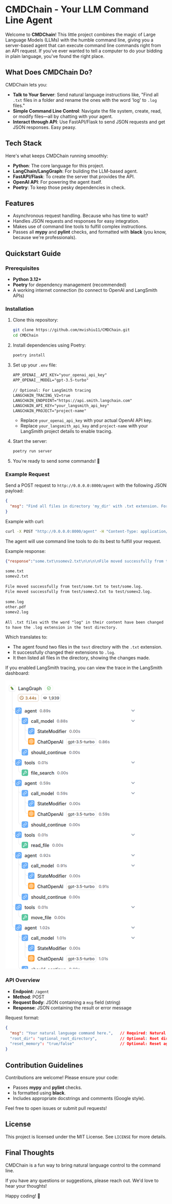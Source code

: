 # CMDChain - Your LLM Command Line Agent

Welcome to **CMDChain**! This little project combines the magic of Large Language Models (LLMs) with the humble command line, giving you a server-based agent that can execute command line commands right from an API request. If you've ever wanted to tell a computer to do your bidding in plain language, you've found the right place.

## What Does CMDChain Do?

CMDChain lets you:

- **Talk to Your Server**: Send natural language instructions like, "Find all `.txt` files in a folder and rename the ones with the word 'log' to `.log` files."
- **Simple Command Line Control**: Navigate the file system, create, read, or modify files—all by chatting with your agent.
- **Interact through API**: Use FastAPI/Flask to send JSON requests and get JSON responses. Easy peasy.

## Tech Stack

Here's what keeps CMDChain running smoothly:

- **Python**: The core language for this project.
- **LangChain/LangGraph**: For building the LLM-based agent.
- **FastAPI/Flask**: To create the server that provides the API.
- **OpenAI API**: For powering the agent itself.
- **Poetry**: To keep those pesky dependencies in check.

## Features

- Asynchronous request handling. Because who has time to wait?
- Handles JSON requests and responses for easy integration.
- Makes use of command line tools to fulfill complex instructions.
- Passes all **mypy** and **pylint** checks, and formatted with **black** (you know, because we're professionals).

## Quickstart Guide

### Prerequisites

- **Python 3.12+**
- **Poetry** for dependency management (recommended)
- A working internet connection (to connect to OpenAI and LangSmith APIs)

### Installation

1. Clone this repository:
   ```bash
   git clone https://github.com/mvishiu11/CMDChain.git
   cd CMDChain
   ```

2. Install dependencies using Poetry:
   ```bash
   poetry install
   ```

3. Set up your `.env` file:
   ```
   APP_OPENAI__API_KEY="your_openai_api_key"
   APP_OPENAI__MODEL="gpt-3.5-turbo"

   // Optional: For LangSmith tracing
   LANGCHAIN_TRACING_V2=true
   LANGCHAIN_ENDPOINT="https://api.smith.langchain.com"
   LANGCHAIN_API_KEY="your_langsmith_api_key"
   LANGCHAIN_PROJECT="project-name"
   ```

   - Replace `your_openai_api_key` with your actual OpenAI API key.
   - Replace `your_langsmith_api_key` and `project-name` with your LangSmith project details to enable tracing.

4. Start the server:
   ```bash
   poetry run server
   ```

5. You're ready to send some commands! 🎉

### Example Request

Send a POST request to `http://0.0.0.0:8000/agent` with the following JSON payload:

```json
{
  "msg": "Find all files in directory 'my_dir' with .txt extension. For those containing the word 'log', change their extension to .log."
}
```

Example with curl:

```bash
curl -X POST "http://0.0.0.0:8000/agent" -H "Content-Type: application/json" -d '{"msg": "Change extension of all files in 'test' dir with .txt extension to .log extension."}'
```

The agent will use command line tools to do its best to fulfill your request.

Example response:

```json
{"response":"some.txt\nsomev2.txt\n\n\n\nFile moved successfully from test/some.txt to test/some.log.\n\nFile moved successfully from test/somev2.txt to test/somev2.log.\n\nsome.log\nother.pdf\nsomev2.log\nAll .txt files with the word \"log\" in their content have been changed to have the .log extension in the test directory."}
```

```
some.txt
somev2.txt

File moved successfully from test/some.txt to test/some.log.
File moved successfully from test/somev2.txt to test/somev2.log.

some.log
other.pdf
somev2.log

All .txt files with the word "log" in their content have been changed to have the .log extension in the test directory.
```

Which translates to:

- The agent found two files in the `test` directory with the `.txt` extension.
- It successfully changed their extensions to `.log`.
- It then listed all files in the directory, showing the changes made.

If you enabled LangSmith tracing, you can view the trace in the LangSmith dashboard:

![LangSmith Dashboard](images/langsmith.png)

### API Overview

- **Endpoint**: `/agent`
- **Method**: POST
- **Request Body**: JSON containing a `msg` field (string)
- **Response**: JSON containing the result or error message

Request format:

```json
{
  "msg": "Your natural language command here.",   // Required: Natural language command
  "root_dir": "optional_root_directory",          // Optional: Root directory for the command execution (for the file system tool)
  "reset_memory": "true/false"                    // Optional: Reset agent memory before executing the command
}
```

## Contribution Guidelines

Contributions are welcome! Please ensure your code:

- Passes **mypy** and **pylint** checks.
- Is formatted using **black**.
- Includes appropriate docstrings and comments (Google style).

Feel free to open issues or submit pull requests!

## License

This project is licensed under the MIT License. See `LICENSE` for more details.

## Final Thoughts

CMDChain is a fun way to bring natural language control to the command line.

If you have any questions or suggestions, please reach out. We'd love to hear your thoughts!

Happy coding! 🚀

